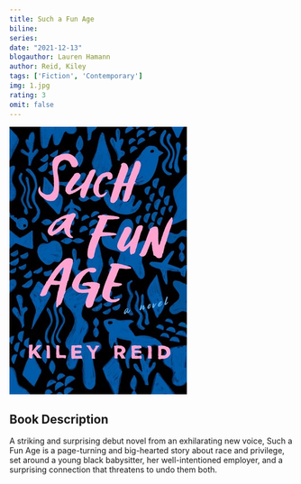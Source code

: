 ```yaml
---
title: Such a Fun Age
biline:
series: 
date: "2021-12-13"
blogauthor: Lauren Hamann
author: Reid, Kiley
tags: ['Fiction', 'Contemporary']
img: 1.jpg
rating: 3
omit: false
---
```


![Book Cover](1.jpg)

## Book Description

A striking and surprising debut novel from an exhilarating new voice, Such a Fun Age is a page-turning and big-hearted story about race and privilege, set around a young black babysitter, her well-intentioned employer, and a surprising connection that threatens to undo them both.